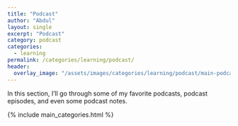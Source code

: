 ```yaml
---
title: "Podcast"
author: "Abdul"
layout: single
excerpt: "Podcast"
category: podcast
categories:
  - learning
permalink: /categories/learning/podcast/
header:
  overlay_image: "/assets/images/categories/learning/podcast/main-podcast.jpeg"
---
```

In this section, I’ll go through some of my favorite podcasts, podcast episodes, and even some podcast notes.

{% include main_categories.html %}
